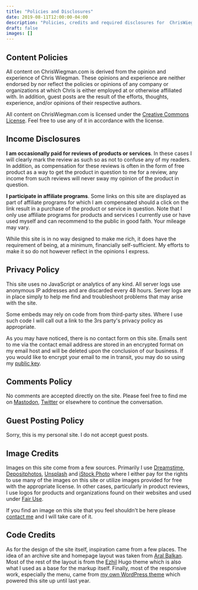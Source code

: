 ```yaml
---
title: "Policies and Disclosures"
date: 2019-08-11T12:00:00-04:00
description: "Policies, credits and required disclosures for  ChrisWiegman.com."
draft: false
images: []
---
```


## Content Policies

All content on ChrisWiegman.com is derived from the opinion and experience of Chris Wiegman. These opinions and experience are neither endorsed by nor reflect the policies or opinions of any company or organizations at which Chris is either employed at or otherwise affiliated with. In addition, guest posts are the result of the efforts, thoughts, experience, and/or opinions of their respective authors.

All content on ChrisWiegman.com is licensed under the [Creative Commons License](https://creativecommons.org/licenses/by-sa/4.0/ "Attribution-ShareAlike 4.0 International (CC BY-SA 4.0) license"). Feel free to use any of it in accordance with the license.

## Income Disclosures

__I am occasionally paid for reviews of products or services__. In these cases I will clearly mark the review as such so as not to confuse any of my readers. In addition, as compensation for these reviews is often in the form of free product as a way to get the product in question to me for a review, any income from such reviews will never sway my opinion of the product in question.

__I participate in affiliate programs__. Some links on this site are displayed as part of affiliate programs for which I am compensated should a click on the link result in a purchase of the product or service in question. Note that I only use affiliate programs for products and services I currently use or have used myself and can recommend to the public in good faith. Your mileage may vary.

While this site is in no way designed to make me rich, it does have the requirement of being, at a minimum, financially self-sufficient. My efforts to make it so do not however reflect in the opinions I express.

## Privacy Policy

This site uses no JavaScript or analytics of any kind. All server logs use anonymous IP addresses and are discarded every 48 hours. Server logs are in place simply to help me find and troubleshoot problems that may arise with the site.

Some embeds may rely on code from from third-party sites. Where I use such code I will call out a link to the 3rs party's privacy policy as appropriate.

As you may have noticed, there is no contact form on this site. Emails sent to me via the contact email address are stored in an encrypted format on my email host and will be deleted upon the conclusion of our business. If you would like to encrypt your email to me in transit, you may do so using my [public key](http://wieg.co/pgp "Chris Wiegman's public GPG key").

## Comments Policy

No comments are accepted directly on the site. Please feel free to find me on [Mastodon](https://mastodon.chriswiegmn.com "Chis Wiegman on Mastodon"), [Twitter](https://twitter.com/ChrisWiegman "Chris Wiegman on Twitter") or elsewhere to continue the conversation.

## Guest Posting Policy

Sorry, this is my personal site. I do not accept guest posts.

## Image Credits

Images on this site come from a few sources. Primarily I use [Dreamstime](http://www.dreamstime.com/ "Dreamstime photos"), [Depositphotos](http://depositphotos.com/ "Depositphotos"), [Unsplash](https://unsplash.com/ "Unsplash free photos") and [iStock Photo](http://www.istockphoto.com/ "iStock Photo") where I either pay for the rights to use many of the images on this site or utilize images provided for free with the appropriate license. In other cases, particularly in product reviews, I use logos for products and organizations found on their websites and used under [Fair Use](https://en.wikipedia.org/wiki/Fair_use "Wikipedia primer on fair use").

If you find an image on this site that you feel shouldn't be here please [contact me](mailto:contact@chriswiegman.com "Email Chris Wiegman") and I will take care of it.

## Code Credits

As for the design of the site itself, inspiration came from a few places. The idea of an archive site and homepage layout was taken from [Aral Balkan](https://ar.al "Aral Balkan"). Most of the rest of the layout is from the [Ezhil](https://github.com/vividvilla/ezhil "Ezhil Hugo theme") Hugo theme which is also what I used as a base for the markup itself. Finally, most of the responsive work, especially the menu, came from [my own WordPress theme](https://gitea.chriswiegman.com/chriswiegman/chriswiegman-theme "the old ChrisWiegman.com WordPress theme") which powered this site up until last year.
